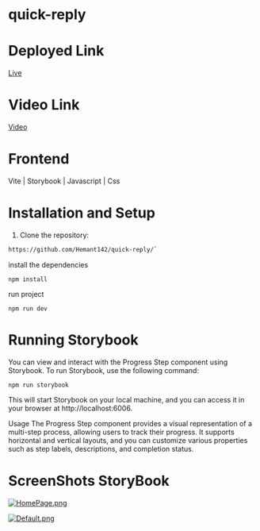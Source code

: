 # quick-reply 


# Deployed Link
 [Live](https://video-clone-pearl.vercel.app/)
 
# Video Link
  [Video](https://drive.google.com/file/d/1yeT9Nc6a-2HTZZQSe_EtXkkSR1DFs0VU/view?usp=sharing)
  
# Frontend

Vite | Storybook | Javascript | Css


# Installation and Setup
1. Clone the repository:

```bash
https://github.com/Hemant142/quick-reply/` 
```
install the dependencies
```
npm install
```
run project
```
npm run dev
```
# Running Storybook
You can view and interact with the Progress Step component using Storybook. To run Storybook, use the following command:
```
npm run storybook
```

This will start Storybook on your local machine, and you can access it in your browser at http://localhost:6006.

Usage The Progress Step component provides a visual representation of a multi-step process, allowing users to track their progress. It supports horizontal and vertical layouts, and you can customize various properties such as step labels, descriptions, and completion status.

# ScreenShots  StoryBook

[![HomePage.png](https://i.postimg.cc/FK7vxHmL/HomePage.png)](https://postimg.cc/TyMBdGKd)


[![Default.png](https://i.postimg.cc/YSmV9GMb/Default.png)](https://postimg.cc/Lq2vQsq1)

